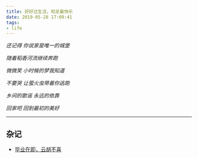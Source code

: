 ```yaml
---
title: 好好过生活，知足最快乐
date: 2019-05-28 17:09:41
tags:
- life
---
```


*还记得 你说家是唯一的城堡*

*随着稻香河流继续奔跑*

*微微笑 小时候的梦我知道*

*不要哭 让萤火虫带着你逃跑*

*乡间的歌谣 永远的依靠*

*回家吧 回到最初的美好*

---

## 杂记

- [毕业在即，云胡不喜](/2019/05/28/graduation-finally/)

